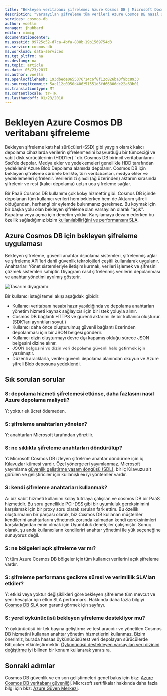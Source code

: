 ```yaml
---
title: "Bekleyen veritabanı şifreleme: Azure Cosmos DB | Microsoft Docs"
description: "Varsayılan şifreleme tüm verileri Azure Cosmos DB nasıl sağladığını öğrenin."
services: cosmos-db
author: voellm
manager: jhubbard
editor: mimig
documentationcenter: 
ms.assetid: 99725c52-d7ca-4bfa-888b-19b1569754d3
ms.service: cosmos-db
ms.workload: data-services
ms.tgt_pltfrm: na
ms.devlang: na
ms.topic: article
ms.date: 05/23/2017
ms.author: voellm
ms.openlocfilehash: 193dbede0655376714c6f8f12c826ba3f9bc8933
ms.sourcegitcommit: 5ac112c0950d406251551d5fd66806dc22a63b01
ms.translationtype: MT
ms.contentlocale: tr-TR
ms.lasthandoff: 01/23/2018
---
```

# <a name="azure-cosmos-db-database-encryption-at-rest"></a>Bekleyen Azure Cosmos DB veritabanı şifreleme

Bekleyen şifreleme katı hal sürücüleri (SSD) gibi yaygın olarak kalıcı depolama cihazlarda verilerin şifrelenmesini başvurduğu bir tümceciği ve sabit disk sürücülerinin (HDD'ler) ' dir. Cosmos DB birincil veritabanlarını Ssd'de depolar. Medya ekler ve yedeklemeleri genellikle HDD tarafından yedeklenir Azure Blob Depolama alanında depolanır. Cosmos DB için bekleyen şifreleme sürümle birlikte, tüm veritabanları, medya ekler ve yedeklemeleri şifrelenir. Verilerinizi şimdi (ağ üzerinden) aktarım sırasında şifrelenir ve rest (kalıcı depolama) uçtan uca şifreleme sağlar.

Bir PaaS Cosmos DB kullanımı çok kolay hizmettir gibi. Cosmos DB içinde depolanan tüm kullanıcı verileri hem beklerken hem de Aktarım şifreli olduğundan, herhangi bir eylemde bulunmanız gerekmez. Bu koymak için bir başka yolu olan bekleyen şifreleme olan varsayılan olarak "açık". Kapatma veya açma için denetim yoktur. Karşılamaya devam ederken bu özellik sağladığımız bizim [kullanılabilirliğini ve performansını SLA](https://azure.microsoft.com/support/legal/sla/cosmos-db).

## <a name="implementation-of-encryption-at-rest-for-azure-cosmos-db"></a>Azure Cosmos DB için bekleyen şifreleme uygulaması

Bekleyen şifreleme, güvenli anahtar depolama sistemleri, şifrelenmiş ağlar ve şifreleme API'leri dahil güvenlik teknolojileri çeşitli kullanılarak uygulanır. Anahtarları Yönet sistemleriyle iletişim kurmak, verileri işlemek ve şifresini çözmek sistemleri sahiptir. Diyagram nasıl şifrelenmiş verilerin depolanması ve anahtar yönetimi ayrılmış gösterir. 

![Tasarım diyagramı](./media/database-encryption-at-rest/design-diagram.png)

Bir kullanıcı isteği temel akışı aşağıdaki gibidir:
- Kullanıcı veritabanı hesabı hazır yapıldığında ve depolama anahtarları yönetim hizmeti kaynak sağlayıcısı için bir istek yoluyla alınır.
- Cosmos DB bağlantı HTTPS ve güvenli aktarımı ile bir kullanıcı oluşturur. (SDK'ları ayrıntıları soyut.)
- Kullanıcı daha önce oluşturulmuş güvenli bağlantı üzerinden depolanması için bir JSON belgesi gönderir.
- Kullanıcı dizin oluşturmayı devre dışı kapamış olduğu sürece JSON belgesini dizine alınır.
- JSON belgesini ve dizin veri depolama güvenli hale getirmek için yazılmıştır.
- Düzenli aralıklarla, veriler güvenli depolama alanından okuyun ve Azure şifreli Blob deposuna yedeklendi.

## <a name="frequently-asked-questions"></a>Sık sorulan sorular

### <a name="q-how-much-more-does-azure-storage-cost-if-storage-service-encryption-is-enabled"></a>S: depolama hizmeti şifrelemesi etkinse, daha fazlasını nasıl Azure depolama maliyeti?
Y: yoktur ek ücret ödemeden.

### <a name="q-who-manages-the-encryption-keys"></a>S: şifreleme anahtarları yöneten?
Y: anahtarları Microsoft tarafından yönetilir.

### <a name="q-how-often-are-encryption-keys-rotated"></a>S: ne sıklıkta şifreleme anahtarları döndürülüp?
Y: Microsoft Cosmos DB izleyen şifreleme anahtar döndürme için iç Kılavuzlar kümesi vardır. Özel yönergeleri yayımlanmaz. Microsoft yayımlama [güvenlik geliştirme yaşam döngüsü (SDL)](https://www.microsoft.com/sdl/default.aspx), bir iç Kılavuzu alt görülen ve geliştiriciler için kullanışlı en iyi yöntemler vardır.

### <a name="q-can-i-use-my-own-encryption-keys"></a>S: kendi şifreleme anahtarları kullanmak?
A: biz sabit hizmeti kullanımı kolay tutmaya çalışılan ve cosmos DB bir PaaS hizmetidir. Bu soru genellikle PCI-DSS gibi bir uyumluluk gereksinimini karşılamak için bir proxy soru olarak sorulan fark ettim. Bu özellik oluşturmanın bir parçası olarak, biz Cosmos DB kullanan müşteriler kendilerini anahtarlarını yönetmek zorunda kalmadan kendi gereksinimleri karşıladığından emin olmak için Uyumluluk denetçiler çalışmıştır.
Sonuç olarak, şu anda kullanıcıların kendilerini anahtar yönetimi ile yük seçeneğine sunuyoruz değil.

### <a name="q-what-regions-have-encryption-turned-on"></a>S: ne bölgeleri açık şifreleme var mı?
Y: tüm Azure Cosmos DB bölgeler için tüm kullanıcı verilerini açık şifreleme vardır.

### <a name="q-does-encryption-affect-the-performance-latency-and-throughput-slas"></a>S: şifreleme performans gecikme süresi ve verimlilik SLA'ları etkiler?
Y: etkisi veya yoktur değişiklikleri göre bekleyen şifreleme tüm mevcut ve yeni hesaplar için etkin SLA performans. Hakkında daha fazla bilgiyi [Cosmos DB SLA](https://azure.microsoft.com/support/legal/sla/cosmos-db) son garanti görmek için sayfayı.

### <a name="q-does-the-local-emulator-support-encryption-at-rest"></a>S: yerel öykünücüsü bekleyen şifreleme destekliyor mu?
Y: öykünücüsü bir tek başına geliştirme ve test aracıdır ve yönetilen Cosmos DB hizmetini kullanan anahtar yönetimi hizmetlerini kullanmaz. Bizim önerimiz, burada hassas öykünücüsü test veri depolayan sürücülerde BitLocker etkinleştirmektir. [Öykünücüsü destekleyen varsayılan veri dizinini değiştirme](local-emulator.md) iyi bilinen bir konum kullanarak yanı sıra.

## <a name="next-steps"></a>Sonraki adımlar

Cosmos DB güvenlik ve en son geliştirmeleri genel bakış için bkz: [Azure Cosmos DB veritabanı güvenliği](database-security.md).
Microsoft sertifikalar hakkında daha fazla bilgi için bkz: [Azure Güven Merkezi](https://azure.microsoft.com/en-us/support/trust-center/).
